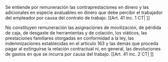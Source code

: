 Se entiende por remuneración las contraprestaciones en dinero y las adicionales en especie avaluables en dinero que debe percibir el trabajador del empleador por causa del contrato de trabajo. [[Art. 41 inc. 1 CT| ]]

No constituyen remuneración las asignaciones de movilización, de pérdida de caja, de desgaste de herramientas y de colación, los viáticos, las prestaciones familiares otorgadas en conformidad a la ley, las indemnizaciones establecidas en el artículo 163 y las demás que proceda pagar al extinguirse la relación contractual ni, en general, las devoluciones de gastos en que se incurra por causa del trabajo. [[Art. 41 inc. 2 CT| ]]
